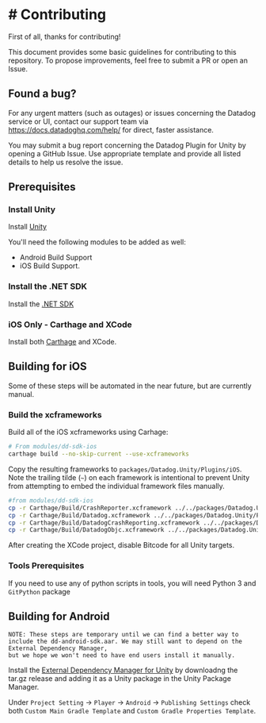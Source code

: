 # # Contributing

First of all, thanks for contributing!

This document provides some basic guidelines for contributing to this
repository. To propose improvements, feel free to submit a PR or open an Issue.

## Found a bug?
For any urgent matters (such as outages) or issues concerning the Datadog
service or UI, contact our support team via https://docs.datadoghq.com/help/ for
direct, faster assistance.

You may submit a bug report concerning the Datadog Plugin for Unity by opening
a GitHub Issue. Use appropriate template and provide all listed details to help
us resolve the issue.

## Prerequisites

### Install Unity
Install [Unity](https://unity.com/download)

You'll need the following modules to be added as well:
* Android Build Support
* iOS Build Support.

### Install the .NET SDK

Install the [.NET SDK](https://dotnet.microsoft.com/en-us/download)

### iOS Only - Carthage and XCode

Install both [Carthage](https://github.com/Carthage/Carthage) and XCode.

## Building for iOS

Some of these steps will be automated in the near future, but are currently manual.

### Build the xcframeworks

Build all of the iOS xcframeworks using Carhage:

```bash
# From modules/dd-sdk-ios
carthage build --no-skip-current --use-xcframeworks
```

Copy the resulting frameworks to `packages/Datadog.Unity/Plugins/iOS`. Note the trailing tilde (`~`) on each framework is intentional to prevent Unity from attempting to embed the individual framework files manually.

```bash
#from modules/dd-sdk-ios
cp -r Carthage/Build/CrashReporter.xcframework ../../packages/Datadog.Unity/Plugins/iOS/CrashReporter.xcframework~
cp -r Carthage/Build/Datadog.xcframework ../../packages/Datadog.Unity/Plugins/iOS/Datadog.xcframework~
cp -r Carthage/Build/DatadogCrashReporting.xcframework ../../packages/Datadog.Unity/Plugins/iOS/DatadogCrashReporting.xcframework~
cp -r Carthage/Build/DatadogObjc.xcframework ../../packages/Datadog.Unity/Plugins/iOS/DatadogObjc.xcframework~
```

After creating the XCode project, disable Bitcode for all Unity targets.

### Tools Prerequisites

If you need to use any of python scripts in tools, you will need Python 3 and `GitPython` package


## Building for Android

```
NOTE: These steps are temporary until we can find a better way to include the dd-android-sdk.aar. We may still want to depend on the External Dependency Manager,
but we hope we won't need to have end users install it manually.
```

Install the [External Dependency Manager for Unity](https://github.com/googlesamples/unity-jar-resolver) by downloadng the tar.gz release and adding it as a Unity package in the Unity Package Manager.

Under `Project Setting` → `Player` → `Android` → `Publishing Settings` check both `Custom Main Gradle Template` and `Custom Gradle Properties Template`.
